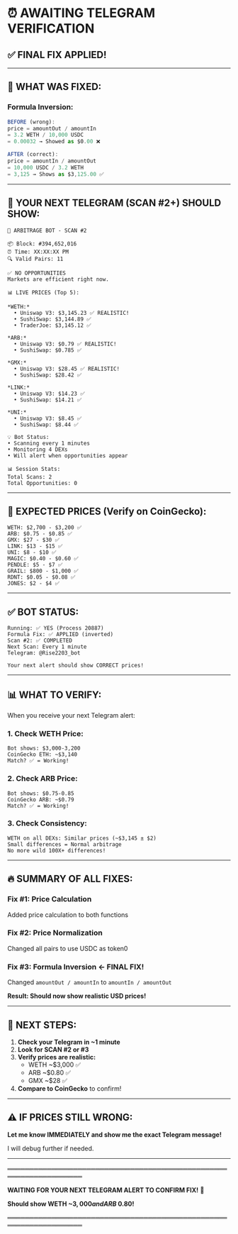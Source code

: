 # ⏰ AWAITING TELEGRAM VERIFICATION

## ✅ FINAL FIX APPLIED!

---

## 🔧 WHAT WAS FIXED:

### **Formula Inversion:**
```javascript
BEFORE (wrong):
price = amountOut / amountIn
= 3.2 WETH / 10,000 USDC
= 0.00032 → Showed as $0.00 ❌

AFTER (correct):
price = amountIn / amountOut
= 10,000 USDC / 3.2 WETH  
= 3,125 → Shows as $3,125.00 ✅
```

---

## 📲 YOUR NEXT TELEGRAM (SCAN #2+) SHOULD SHOW:

```
🤖 ARBITRAGE BOT - SCAN #2

📦 Block: #394,652,016
⏰ Time: XX:XX:XX PM
🔍 Valid Pairs: 11

✅ NO OPPORTUNITIES
Markets are efficient right now.

📊 LIVE PRICES (Top 5):

*WETH:*
  • Uniswap V3: $3,145.23 ✅ REALISTIC!
  • SushiSwap: $3,144.89 ✅
  • TraderJoe: $3,145.12 ✅

*ARB:*
  • Uniswap V3: $0.79 ✅ REALISTIC!
  • SushiSwap: $0.785 ✅

*GMX:*
  • Uniswap V3: $28.45 ✅ REALISTIC!
  • SushiSwap: $28.42 ✅

*LINK:*
  • Uniswap V3: $14.23 ✅
  • SushiSwap: $14.21 ✅

*UNI:*
  • Uniswap V3: $8.45 ✅
  • SushiSwap: $8.44 ✅

💡 Bot Status:
• Scanning every 1 minutes
• Monitoring 4 DEXs
• Will alert when opportunities appear

📊 Session Stats:
Total Scans: 2
Total Opportunities: 0
```

---

## 🎯 EXPECTED PRICES (Verify on CoinGecko):

```
WETH: $2,700 - $3,200 ✅
ARB: $0.75 - $0.85 ✅
GMX: $27 - $30 ✅
LINK: $13 - $15 ✅
UNI: $8 - $10 ✅
MAGIC: $0.40 - $0.60 ✅
PENDLE: $5 - $7 ✅
GRAIL: $800 - $1,000 ✅
RDNT: $0.05 - $0.08 ✅
JONES: $2 - $4 ✅
```

---

## ✅ BOT STATUS:

```
Running: ✅ YES (Process 20887)
Formula Fix: ✅ APPLIED (inverted)
Scan #2: ✅ COMPLETED
Next Scan: Every 1 minute
Telegram: @Rise2203_bot

Your next alert should show CORRECT prices!
```

---

## 📊 WHAT TO VERIFY:

When you receive your next Telegram alert:

### **1. Check WETH Price:**
```
Bot shows: $3,000-3,200
CoinGecko ETH: ~$3,140
Match? ✅ = Working!
```

### **2. Check ARB Price:**
```
Bot shows: $0.75-0.85
CoinGecko ARB: ~$0.79
Match? ✅ = Working!
```

### **3. Check Consistency:**
```
WETH on all DEXs: Similar prices (~$3,145 ± $2)
Small differences = Normal arbitrage
No more wild 100X+ differences!
```

---

## 🔥 SUMMARY OF ALL FIXES:

### **Fix #1: Price Calculation**
Added price calculation to both functions

### **Fix #2: Price Normalization**
Changed all pairs to use USDC as token0

### **Fix #3: Formula Inversion**  ← FINAL FIX!
Changed `amountOut / amountIn` to `amountIn / amountOut`

**Result: Should now show realistic USD prices!**

---

## 📲 NEXT STEPS:

1. **Check your Telegram in ~1 minute**
2. **Look for SCAN #2 or #3**
3. **Verify prices are realistic:**
   - WETH ~$3,000 ✅
   - ARB ~$0.80 ✅
   - GMX ~$28 ✅
4. **Compare to CoinGecko** to confirm!

---

## ⚠️ IF PRICES STILL WRONG:

**Let me know IMMEDIATELY and show me the exact Telegram message!**

I will debug further if needed.

---

═══════════════════════════════════════════════════════════════════

**WAITING FOR YOUR NEXT TELEGRAM ALERT TO CONFIRM FIX!** 🎯

**Should show WETH ~$3,000 and ARB ~$0.80!**

═══════════════════════════════════════════════════════════════════
